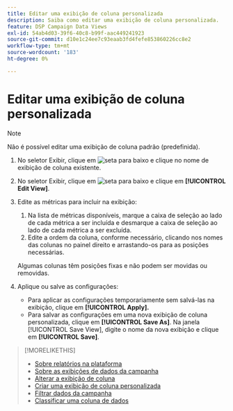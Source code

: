 ```yaml
---
title: Editar uma exibição de coluna personalizada
description: Saiba como editar uma exibição de coluna personalizada.
feature: DSP Campaign Data Views
exl-id: 54ab4d03-39f6-40c8-b99f-aac449241923
source-git-commit: d10e1c24ee7c93eaab3fd4fefe853860226cc8e2
workflow-type: tm+mt
source-wordcount: '183'
ht-degree: 0%

---
```


# Editar uma exibição de coluna personalizada

>[!NOTE]
>
>Não é possível editar uma exibição de coluna padrão (predefinida).

1. No seletor Exibir, clique em ![seta para baixo](/help/dsp/assets/chevron-down.png) e clique no nome de exibição de coluna existente.
1. No seletor Exibir, clique em ![seta para baixo](/help/dsp/assets/chevron-down.png) e clique em **[!UICONTROL Edit View]**.
1. Edite as métricas para incluir na exibição:
   1. Na lista de métricas disponíveis, marque a caixa de seleção ao lado de cada métrica a ser incluída e desmarque a caixa de seleção ao lado de cada métrica a ser excluída.
   1. Edite a ordem da coluna, conforme necessário, clicando nos nomes das colunas no painel direito e arrastando-os para as posições necessárias.

   Algumas colunas têm posições fixas e não podem ser movidas ou removidas.

1. Aplique ou salve as configurações:

   * Para aplicar as configurações temporariamente sem salvá-las na exibição, clique em **[!UICONTROL Apply].**
   * Para salvar as configurações em uma nova exibição de coluna personalizada, clique em **[!UICONTROL Save As]**. Na janela [!UICONTROL Save View], digite o nome da nova exibição e clique em **[!UICONTROL Save]**.

>[!MORELIKETHIS]
>
>* [Sobre relatórios na plataforma](campaign-reports-about.md)
>* [Sobre as exibições de dados da campanha](campaign-data-views-about.md)
>* [Alterar a exibição de coluna](column-view-change.md)
>* [Criar uma exibição de coluna personalizada](column-view-create.md)
>* [Filtrar dados da campanha](campaign-data-filter.md)
>* [Classificar uma coluna de dados](campaign-data-sort.md)

